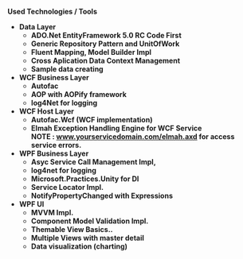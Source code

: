 <strong> Used Technologies / Tools <strong>
- Data Layer
	- <strong>ADO.Net EntityFramework 5.0 RC</strong> Code First
	- Generic Repository Pattern and UnitOfWork
	- Fluent Mapping, Model Builder Impl
	- Cross Aplication Data Context Management
	- Sample data creating
- WCF Business Layer
	- Autofac
	- AOP with <strong>AOPify</strong> framework
	- <strong>log4Net</strong> for logging
- WCF Host Layer
	- <strong>Autofac.Wcf</strong> (<strong>WCF</strong> implementation)
	- <strong>Elmah</strong> Exception Handling Engine for WCF Service
		<br/><strong>NOTE :</strong> www.yourservicedomain.com/elmah.axd for access service errors.
- WPF Business Layer
	- Asyc Service Call Management Impl,
	- <strong>log4net</strong> for logging
	- <strong>Microsoft.Practices.Unity</strong> for DI
	- Service Locator Impl.
	- NotifyPropertyChanged with Expressions
- WPF UI
	- <strong>MVVM</strong> Impl.
	- Component Model Validation Impl.
	- Themable View Basics..
	- Multiple Views with master detail
	- Data visualization (charting)